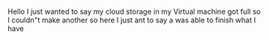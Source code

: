 Hello I just wanted to say my cloud storage in my Virtual machine got full so I couldn"t make another so here I just ant to say a was able to finish what I have
